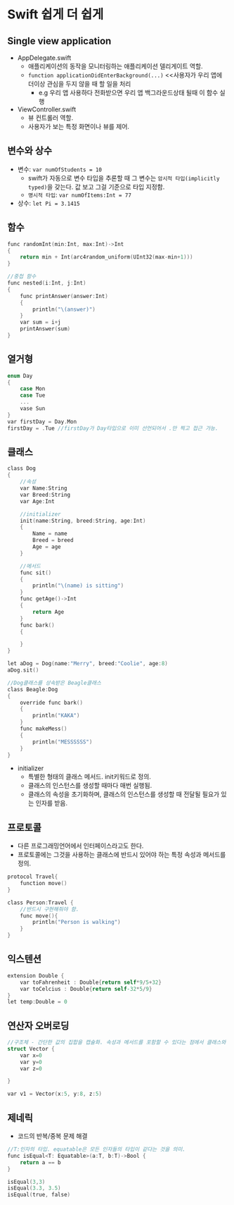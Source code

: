 # Swift 쉽게 더 쉽게

## Single view application
- AppDelegate.swift
    + 애플리케이션의 동작을 모니터링하는 애플리케이션 델리게이트 역할. 
    + `function applicationDidEnterBackground(...)` <<사용자가 우리 앱에 더이상 관심을 두지 않을 때 할 일을 처리
        * e.g 우리 앱 사용하다 전화받으면 우리 앱 백그라운드상태 될때 이 함수 실행
- ViewController.swift
    + 뷰 컨트롤러 역할.
    + 사용자가 보는 특정 화면이나 뷰를 제어.

## 변수와 상수
- 변수: `var numOfStudents = 10`
    + swift가 자동으로 변수 타입을 추론할 때 그 변수는 `암시적 타입(implicitly typed)`을 갖는다. 값 보고 그걸 기준으로 타입 지정함.
    + `명시적 타입`: `var numOfItems:Int = 77`
- 상수: `let Pi = 3.1415`

## 함수
```objective-c
func randomInt(min:Int, max:Int)->Int
{
    return min + Int(arc4random_uniform(UInt32(max-min+1)))
}

//중첩 함수
func nested(i:Int, j:Int)
{
    func printAnswer(answer:Int)
    {
        println("\(answer)")
    }
    var sum = i+j
    printAnswer(sum)
}
```

## 열거형
```objective-c
enum Day
{
    case Mon
    case Tue
    ...
    vase Sun
}
var firstDay = Day.Mon
firstDay = .Tue //firstDay가 Day타입으로 이미 선언되어서 .만 찍고 접근 가능.
```

## 클래스
```objective-c
class Dog
{
    //속성
    var Name:String
    var Breed:String
    var Age:Int

    //initializer
    init(name:String, breed:String, age:Int)
    {
        Name = name
        Breed = breed
        Age = age
    }

    //메서드
    func sit() 
    {
        println("\(name) is sitting")
    }
    func getAge()->Int 
    {
        return Age
    }
    func bark()
    {

    }
}

let aDog = Dog(name:"Merry", breed:"Coolie", age:8)
aDog.sit()

//Dog클래스를 상속받은 Beagle클래스
class Beagle:Dog
{
    override func bark()
    {
        println("KAKA")
    }
    func makeMess()
    {
        println("MESSSSSS")
    }
}
```
- initializer
    + 특별한 형태의 클래스 메서드. init키워드로 정의.
    + 클래스의 인스턴스를 생성할 때마다 매번 실행됨.
    + 클래스의 속성을 초기화하며, 클래스의 인스턴스를 생성할 때 전달될 필요가 있는 인자를 받음.

## 프로토콜
- 다른 프로그래밍언어에서 인터페이스라고도 한다. 
- 프로토콜에는 그것을 사용하는 클래스에 반드시 있어야 하는 특정 속성과 메서드를 정의.
```objective-c
protocol Travel{
    function move()
}

class Person:Travel {
    //반드시 구현해줘야 함.
    func move(){
        println("Person is walking")
    }
}
```

## 익스텐션
```objective-c
extension Double {
    var toFahrenheit : Double{return self*9/5+32}
    var toCelcius : Double{return self-32*5/9}
}
let temp:Double = 0
```

## 연산자 오버로딩
```objective-c
//구조체 - 간단한 값의 집합을 캡슐화. 속성과 메서드를 포함할 수 있다는 점에서 클래스와 유사
struct Vector {
    var x=0
    var y=0
    var z=0

}

var v1 = Vector(x:5, y:8, z:5)
```

## 제네릭
- 코드의 반복/중복 문제 해결
```objective-c
//T:인자의 타입. equatable은 모든 인자들의 타입이 같다는 것을 의미.
func isEqual<T: Equatable>(a:T, b:T)->Bool {
    return a == b
}

isEqual(3,3)
isEqual(3.3, 3.5)
isEqual(true, false)
```

